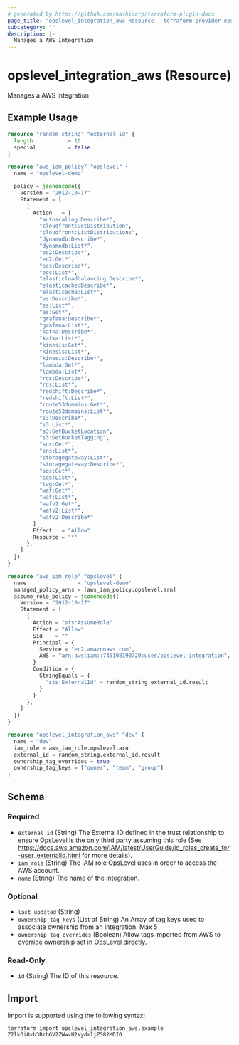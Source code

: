 ```yaml
---
# generated by https://github.com/hashicorp/terraform-plugin-docs
page_title: "opslevel_integration_aws Resource - terraform-provider-opslevel"
subcategory: ""
description: |-
  Manages a AWS Integration
---
```


# opslevel_integration_aws (Resource)

Manages a AWS Integration

## Example Usage

```terraform
resource "random_string" "external_id" {
  length           = 16
  special          = false
}

resource "aws_iam_policy" "opslevel" {
  name = "opslevel-demo"

  policy = jsonencode({
    Version = "2012-10-17"
    Statement = [
      {
        Action   = [
          "autoscaling:Describe*",
          "cloudfront:GetDistribution",
          "cloudfront:ListDistributions",
          "dynamodb:Describe*",
          "dynamodb:List*",
          "ec2:Describe*",
          "ec2:Get*",
          "ecs:Describe*",
          "ecs:List*",
          "elasticloadbalancing:Describe*",
          "elasticache:Describe*",
          "elasticache:List*",
          "es:Describe*",
          "es:List*",
          "es:Get*",
          "grafana:Describe*",
          "grafana:List*",
          "kafka:Describe*",
          "kafka:List*",
          "kinesis:Get*",
          "kinesis:List*",
          "kinesis:Describe*",
          "lambda:Get*",
          "lambda:List*",
          "rds:Describe*",
          "rds:List*",
          "redshift:Describe*",
          "redshift:List*",
          "route53domains:Get*",
          "route53domains:List*",
          "s3:Describe*",
          "s3:List*",
          "s3:GetBucketLocation",
          "s3:GetBucketTagging",
          "sns:Get*",
          "sns:List*",
          "storagegateway:List*",
          "storagegateway:Describe*",
          "sqs:Get*",
          "sqs:List*",
          "tag:Get*",
          "waf:Get*",
          "waf:List*",
          "wafv2:Get*",
          "wafv2:List*",
          "wafv2:Describe*"
        ]
        Effect   = "Allow"
        Resource = "*"
      },
    ]
  })
}

resource "aws_iam_role" "opslevel" {
  name                = "opslevel-demo"
  managed_policy_arns = [aws_iam_policy.opslevel.arn]
  assume_role_policy = jsonencode({
    Version = "2012-10-17"
    Statement = [
      {
        Action = "sts:AssumeRole"
        Effect = "Allow"
        Sid    = ""
        Principal = {
          Service = "ec2.amazonaws.com",
          AWS = "arn:aws:iam::746108190720:user/opslevel-integration",
        }
        Condition = {
          StringEquals = {
            "sts:ExternalId" = random_string.external_id.result
          }
        }
      },
    ]
  })
}

resource "opslevel_integration_aws" "dev" {
  name = "dev"
  iam_role = aws_iam_role.opslevel.arn
  external_id = random_string.external_id.result
  ownership_tag_overrides = true
  ownership_tag_keys = ["owner", "team", "group"]
}
```

<!-- schema generated by tfplugindocs -->
## Schema

### Required

- `external_id` (String) The External ID defined in the trust relationship to ensure OpsLevel is the only third party assuming this role (See https://docs.aws.amazon.com/IAM/latest/UserGuide/id_roles_create_for-user_externalid.html for more details).
- `iam_role` (String) The IAM role OpsLevel uses in order to access the AWS account.
- `name` (String) The name of the integration.

### Optional

- `last_updated` (String)
- `ownership_tag_keys` (List of String) An Array of tag keys used to associate ownership from an integration. Max 5
- `ownership_tag_overrides` (Boolean) Allow tags imported from AWS to override ownership set in OpsLevel directly.

### Read-Only

- `id` (String) The ID of this resource.

## Import

Import is supported using the following syntax:

```shell
terraform import opslevel_integration_aws.example Z2lkOi8vb3BzbGV2ZWwvU2VydmljZS82MDI0
```
